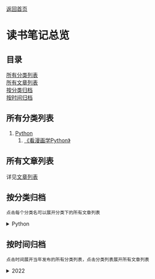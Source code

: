 [返回首页](../README.md)

# 读书笔记总览

## 目录

[所有分类列表](#所有分类列表)  
[所有文章列表](#所有文章列表)  
[按分类归档](#按分类归档)  
[按时间归档](#按时间归档)  

## 所有分类列表

1. [Python](python/ch0.md)
    1. [《看漫画学Python》](python/CAT1/ch0.md)

## 所有文章列表

详见[文章列表](articlelist.md)

## 按分类归档

    点击每个分类名可以展开分类下的所有文章列表
 
<details>
<p><summary style="user-select: none">Python</summary></p>
<details style="margin-left: 5%">
<p><summary style="user-select: none">《看漫画学Python》</summary></p>
<p style="user-select: none"><a href="python/CAT1/ch1.html">《看漫画学Python》学习笔记（一）——编程知识基础</a></p>
<p style="user-select: none"><a href="python/CAT1/ch2.html">《看漫画学Python》学习笔记（二）——数字类型</a></p>
<p style="user-select: none"><a href="python/CAT1/ch3.html">《看漫画学Python》学习笔记（三）——运算符</a></p>
<p style="user-select: none"><a href="python/CAT1/ch4.html">《看漫画学Python》学习笔记（四）——程序流程控制</a></p>
</details>
</details>

## 按时间归档

    点击时间展开当年发布的所有分类列表，点击分类列表展开所有文章列表

<details>
<p><summary style="user-select: none">2022</summary></p>
<details style="margin-left: 5%">
<p><summary style="user-select: none">Python</summary></p>
<details style="margin-left: 10%">
<p><summary style="user-select: none">《看漫画学Python》</summary></p>
<p style="user-select: none"><a href="python/CAT1/ch1.html">《看漫画学Python》学习笔记（一）——编程知识基础</a></p>
<p style="user-select: none"><a href="python/CAT1/ch2.html">《看漫画学Python》学习笔记（二）——数字类型</a></p>
<p style="user-select: none"><a href="python/CAT1/ch3.html">《看漫画学Python》学习笔记（三）——运算符</a></p>
<p style="user-select: none"><a href="python/CAT1/ch4.html">《看漫画学Python》学习笔记（四）——程序流程控制</a></p>
</details>
</details>
</details>
